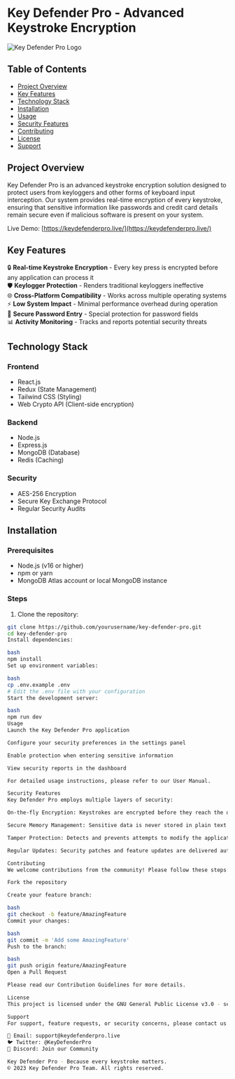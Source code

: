 # Key Defender Pro - Advanced Keystroke Encryption

![Key Defender Pro Logo](https://keydefenderpro.live/logo.png) <!-- Replace with actual logo path -->

## Table of Contents
- [Project Overview](#project-overview)
- [Key Features](#key-features)
- [Technology Stack](#technology-stack)
- [Installation](#installation)
- [Usage](#usage)
- [Security Features](#security-features)
- [Contributing](#contributing)
- [License](#license)
- [Support](#support)

## Project Overview

Key Defender Pro is an advanced keystroke encryption solution designed to protect users from keyloggers and other forms of keyboard input interception. Our system provides real-time encryption of every keystroke, ensuring that sensitive information like passwords and credit card details remain secure even if malicious software is present on your system.

Live Demo: [https://keydefenderpro.live/](https://keydefenderpro.live/)

## Key Features

🔒 **Real-time Keystroke Encryption** - Every key press is encrypted before any application can process it  
🛡️ **Keylogger Protection** - Renders traditional keyloggers ineffective  
🌐 **Cross-Platform Compatibility** - Works across multiple operating systems  
⚡ **Low System Impact** - Minimal performance overhead during operation  
🔑 **Secure Password Entry** - Special protection for password fields  
📊 **Activity Monitoring** - Tracks and reports potential security threats  

## Technology Stack

### Frontend
- React.js
- Redux (State Management)
- Tailwind CSS (Styling)
- Web Crypto API (Client-side encryption)

### Backend
- Node.js
- Express.js
- MongoDB (Database)
- Redis (Caching)

### Security
- AES-256 Encryption
- Secure Key Exchange Protocol
- Regular Security Audits

## Installation

### Prerequisites
- Node.js (v16 or higher)
- npm or yarn
- MongoDB Atlas account or local MongoDB instance

### Steps
1. Clone the repository:
```bash
git clone https://github.com/yourusername/key-defender-pro.git
cd key-defender-pro
Install dependencies:

bash
npm install
Set up environment variables:

bash
cp .env.example .env
# Edit the .env file with your configuration
Start the development server:

bash
npm run dev
Usage
Launch the Key Defender Pro application

Configure your security preferences in the settings panel

Enable protection when entering sensitive information

View security reports in the dashboard

For detailed usage instructions, please refer to our User Manual.

Security Features
Key Defender Pro employs multiple layers of security:

On-the-fly Encryption: Keystrokes are encrypted before they reach the operating system level

Secure Memory Management: Sensitive data is never stored in plain text

Tamper Protection: Detects and prevents attempts to modify the application

Regular Updates: Security patches and feature updates are delivered automatically

Contributing
We welcome contributions from the community! Please follow these steps:

Fork the repository

Create your feature branch:

bash
git checkout -b feature/AmazingFeature
Commit your changes:

bash
git commit -m 'Add some AmazingFeature'
Push to the branch:

bash
git push origin feature/AmazingFeature
Open a Pull Request

Please read our Contribution Guidelines for more details.

License
This project is licensed under the GNU General Public License v3.0 - see the LICENSE file for details.

Support
For support, feature requests, or security concerns, please contact us at:

📧 Email: support@keydefenderpro.live
🐦 Twitter: @KeyDefenderPro
💬 Discord: Join our Community

Key Defender Pro - Because every keystroke matters.
© 2023 Key Defender Pro Team. All rights reserved.
